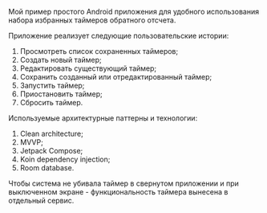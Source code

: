 Мой пример простого Android приложения для удобного использования набора избранных таймеров обратного отсчета.

Приложение реализует следующие пользовательские истории:
1. Просмотреть список сохраненных таймеров;
2. Создать новый таймер;
3. Редактировать существующий таймер;
4. Сохранить созданный или отредактированный таймер;
5. Запустить таймер;
6. Приостановить таймер;
7. Сбросить таймер.

Используемые архитектурные паттерны и технологии:
1. Clean architecture;
2. MVVP;
3. Jetpack Compose;
4. Koin dependency injection;
5. Room database.

Чтобы система не убивала таймер в свернутом приложении и при выключенном экране - функциональность таймера вынесена в отдельный сервис.


